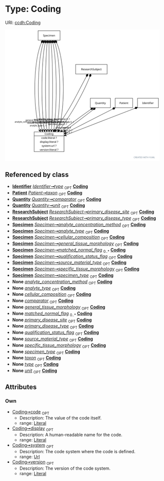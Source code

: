 
# Type: Coding




URI: [ccdh:Coding](https://ccdh.example.org/ccdh/Coding)


![img](images/Coding.svg)

## Referenced by class

 *  **[Identifier](Identifier.md)** *[Identifier➞type](Identifier_type.md)*  <sub>OPT</sub>  **[Coding](Coding.md)**
 *  **[Patient](Patient.md)** *[Patient➞taxon](Patient_taxon.md)*  <sub>OPT</sub>  **[Coding](Coding.md)**
 *  **[Quantity](Quantity.md)** *[Quantity➞comparator](Quantity_comparator.md)*  <sub>OPT</sub>  **[Coding](Coding.md)**
 *  **[Quantity](Quantity.md)** *[Quantity➞unit](Quantity_unit.md)*  <sub>OPT</sub>  **[Coding](Coding.md)**
 *  **[ResearchSubject](ResearchSubject.md)** *[ResearchSubject➞primary_disease_site](ResearchSubject_primary_disease_site.md)*  <sub>OPT</sub>  **[Coding](Coding.md)**
 *  **[ResearchSubject](ResearchSubject.md)** *[ResearchSubject➞primary_disease_type](ResearchSubject_primary_disease_type.md)*  <sub>OPT</sub>  **[Coding](Coding.md)**
 *  **[Specimen](Specimen.md)** *[Specimen➞analyte_concentration_method](Specimen_analyte_concentration_method.md)*  <sub>OPT</sub>  **[Coding](Coding.md)**
 *  **[Specimen](Specimen.md)** *[Specimen➞analyte_type](Specimen_analyte_type.md)*  <sub>OPT</sub>  **[Coding](Coding.md)**
 *  **[Specimen](Specimen.md)** *[Specimen➞cellular_composition](Specimen_cellular_composition.md)*  <sub>OPT</sub>  **[Coding](Coding.md)**
 *  **[Specimen](Specimen.md)** *[Specimen➞general_tissue_morphology](Specimen_general_tissue_morphology.md)*  <sub>OPT</sub>  **[Coding](Coding.md)**
 *  **[Specimen](Specimen.md)** *[Specimen➞matched_normal_flag](Specimen_matched_normal_flag.md)*  <sub>0..*</sub>  **[Coding](Coding.md)**
 *  **[Specimen](Specimen.md)** *[Specimen➞qualification_status_flag](Specimen_qualification_status_flag.md)*  <sub>OPT</sub>  **[Coding](Coding.md)**
 *  **[Specimen](Specimen.md)** *[Specimen➞source_material_type](Specimen_source_material_type.md)*  <sub>OPT</sub>  **[Coding](Coding.md)**
 *  **[Specimen](Specimen.md)** *[Specimen➞specific_tissue_morphology](Specimen_specific_tissue_morphology.md)*  <sub>OPT</sub>  **[Coding](Coding.md)**
 *  **[Specimen](Specimen.md)** *[Specimen➞specimen_type](Specimen_specimen_type.md)*  <sub>OPT</sub>  **[Coding](Coding.md)**
 *  **None** *[analyte_concentration_method](analyte_concentration_method.md)*  <sub>OPT</sub>  **[Coding](Coding.md)**
 *  **None** *[analyte_type](analyte_type.md)*  <sub>OPT</sub>  **[Coding](Coding.md)**
 *  **None** *[cellular_composition](cellular_composition.md)*  <sub>OPT</sub>  **[Coding](Coding.md)**
 *  **None** *[comparator](comparator.md)*  <sub>OPT</sub>  **[Coding](Coding.md)**
 *  **None** *[general_tissue_morphology](general_tissue_morphology.md)*  <sub>OPT</sub>  **[Coding](Coding.md)**
 *  **None** *[matched_normal_flag](matched_normal_flag.md)*  <sub>0..*</sub>  **[Coding](Coding.md)**
 *  **None** *[primary_disease_site](primary_disease_site.md)*  <sub>OPT</sub>  **[Coding](Coding.md)**
 *  **None** *[primary_disease_type](primary_disease_type.md)*  <sub>OPT</sub>  **[Coding](Coding.md)**
 *  **None** *[qualification_status_flag](qualification_status_flag.md)*  <sub>OPT</sub>  **[Coding](Coding.md)**
 *  **None** *[source_material_type](source_material_type.md)*  <sub>OPT</sub>  **[Coding](Coding.md)**
 *  **None** *[specific_tissue_morphology](specific_tissue_morphology.md)*  <sub>OPT</sub>  **[Coding](Coding.md)**
 *  **None** *[specimen_type](specimen_type.md)*  <sub>OPT</sub>  **[Coding](Coding.md)**
 *  **None** *[taxon](taxon.md)*  <sub>OPT</sub>  **[Coding](Coding.md)**
 *  **None** *[type](type.md)*  <sub>OPT</sub>  **[Coding](Coding.md)**
 *  **None** *[unit](unit.md)*  <sub>OPT</sub>  **[Coding](Coding.md)**

## Attributes


### Own

 * [Coding➞code](Coding_code.md)  <sub>OPT</sub>
    * Description: The value of the code itself.
    * range: [Literal](types/Literal.md)
 * [Coding➞display](Coding_display.md)  <sub>OPT</sub>
    * Description: A human-readable name for the code.
    * range: [Literal](types/Literal.md)
 * [Coding➞system](Coding_system.md)  <sub>OPT</sub>
    * Description: The code system where the code is defined.
    * range: [Url](types/Url.md)
 * [Coding➞version](Coding_version.md)  <sub>OPT</sub>
    * Description: The version of the code system.
    * range: [Literal](types/Literal.md)
